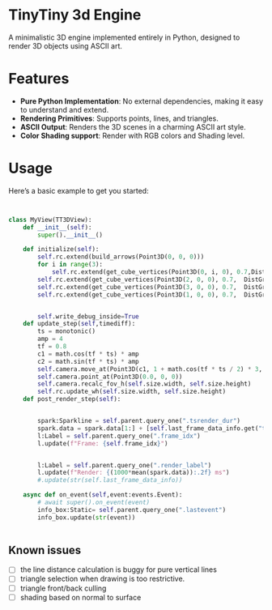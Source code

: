 

# TinyTiny 3d Engine 

A minimalistic 3D engine implemented entirely in Python, designed to render 3D objects using ASCII art.

# Features

* **Pure Python Implementation**: No external dependencies, making it easy to understand and extend.
* **Rendering Primitives**: Supports points, lines, and triangles.
* **ASCII Output**: Renders the 3D scenes in a charming ASCII art style.
* **Color Shading support**: Render with RGB colors and Shading level.

# Usage

Here’s a basic example to get you started:

```python


class MyView(TT3DView):
    def __init__(self):
        super().__init__()

    def initialize(self):
        self.rc.extend(build_arrows(Point3D(0, 0, 0)))
        for i in range(3):
            self.rc.extend(get_cube_vertices(Point3D(0, i, 0), 0.7,DistGradBGShade))
        self.rc.extend(get_cube_vertices(Point3D(2, 0, 0), 0.7,  DistGradBGShade))
        self.rc.extend(get_cube_vertices(Point3D(3, 0, 0), 0.7,  DistGradBGShade))
        self.rc.extend(get_cube_vertices(Point3D(1, 0, 0), 0.7,  DistGradBGShade))


        self.write_debug_inside=True
    def update_step(self,timediff):
        ts = monotonic()
        amp = 4
        tf = 0.8
        c1 = math.cos(tf * ts) * amp
        c2 = math.sin(tf * ts) * amp
        self.camera.move_at(Point3D(c1, 1 + math.cos(tf * ts / 2) * 3, c2))
        self.camera.point_at(Point3D(0.0, 0, 0))
        self.camera.recalc_fov_h(self.size.width, self.size.height)
        self.rc.update_wh(self.size.width, self.size.height)
    def post_render_step(self):


        spark:Sparkline = self.parent.query_one(".tsrender_dur")
        spark.data = spark.data[1:] + [self.last_frame_data_info.get("tsrender_dur",0)]
        l:Label = self.parent.query_one(".frame_idx")
        l.update(f"Frame: {self.frame_idx}")


        l:Label = self.parent.query_one(".render_label")
        l.update(f"Render: {(1000*mean(spark.data)):.2f} ms")
        #.update(str(self.last_frame_data_info))

    async def on_event(self,event:events.Event):
        # await super().on_event(event)
        info_box:Static= self.parent.query_one(".lastevent")
        info_box.update(str(event))
        
```

## Known issues 


* [ ] the line distance calculation is buggy for pure vertical lines
* [ ] triangle selection when drawing is too restrictive.
* [ ] triangle front/back culling 
* [ ] shading based on normal to surface
